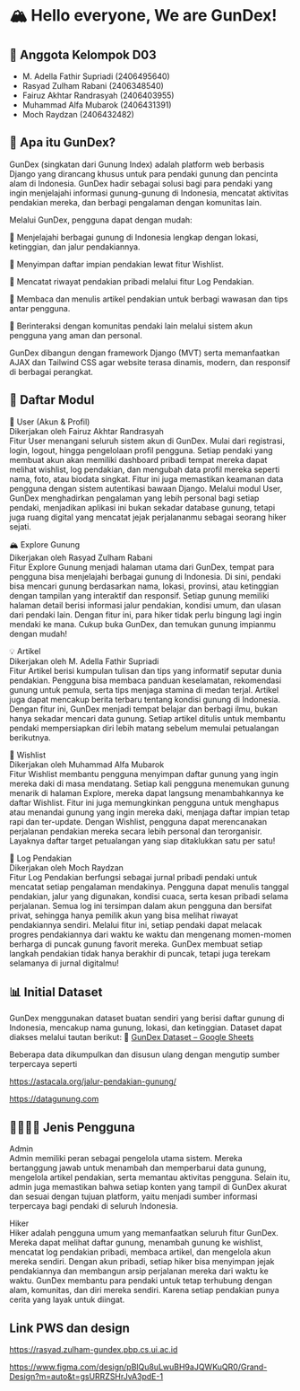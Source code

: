 # 🏔️ Hello everyone, We are GunDex!

## 👥 Anggota Kelompok D03
- M. Adella Fathir Supriadi (2406495640)
- Rasyad Zulham Rabani (2406348540)
- Fairuz Akhtar Randrasyah (2406403955)
- Muhammad Alfa Mubarok (2406431391)
- Moch Raydzan (2406432482)

## 🌋 Apa itu GunDex? 
GunDex (singkatan dari Gunung Index) adalah platform web berbasis Django yang dirancang khusus untuk para pendaki gunung dan pencinta alam di Indonesia.
GunDex hadir sebagai solusi bagi para pendaki yang ingin menjelajahi informasi gunung-gunung di Indonesia, mencatat aktivitas pendakian mereka, dan berbagi pengalaman dengan komunitas lain.

Melalui GunDex, pengguna dapat dengan mudah:

🔎 Menjelajahi berbagai gunung di Indonesia lengkap dengan lokasi, ketinggian, dan jalur pendakiannya.

🎯 Menyimpan daftar impian pendakian lewat fitur Wishlist.

🥾 Mencatat riwayat pendakian pribadi melalui fitur Log Pendakian.

📰 Membaca dan menulis artikel pendakian untuk berbagi wawasan dan tips antar pengguna.

💬 Berinteraksi dengan komunitas pendaki lain melalui sistem akun pengguna yang aman dan personal.

GunDex dibangun dengan framework Django (MVT) serta memanfaatkan AJAX dan Tailwind CSS agar website terasa dinamis, modern, dan responsif di berbagai perangkat.


## 📕 Daftar Modul
👤 User (Akun & Profil)  
Dikerjakan oleh Fairuz Akhtar Randrasyah  
Fitur User menangani seluruh sistem akun di GunDex. Mulai dari registrasi, login, logout, hingga pengelolaan profil pengguna. Setiap pendaki yang membuat akun akan memiliki dashboard pribadi tempat mereka dapat melihat wishlist, log pendakian, dan mengubah data profil mereka seperti nama, foto, atau biodata singkat. Fitur ini juga memastikan keamanan data pengguna dengan sistem autentikasi bawaan Django. Melalui modul User, GunDex menghadirkan pengalaman yang lebih personal bagi setiap pendaki, menjadikan aplikasi ini bukan sekadar database gunung, tetapi juga ruang digital yang mencatat jejak perjalananmu sebagai seorang hiker sejati.

🏔️ Explore Gunung  
Dikerjakan oleh Rasyad Zulham Rabani  
Fitur Explore Gunung menjadi halaman utama dari GunDex, tempat para pengguna bisa menjelajahi berbagai gunung di Indonesia. Di sini, pendaki bisa mencari gunung berdasarkan nama, lokasi, provinsi, atau ketinggian dengan tampilan yang interaktif dan responsif. Setiap gunung memiliki halaman detail berisi informasi jalur pendakian, kondisi umum, dan ulasan dari pendaki lain. Dengan fitur ini, para hiker tidak perlu bingung lagi ingin mendaki ke mana. Cukup buka GunDex, dan temukan gunung impianmu dengan mudah!

💡 Artikel  
Dikerjakan oleh M. Adella Fathir Supriadi   
Fitur Artikel berisi kumpulan tulisan dan tips yang informatif seputar dunia pendakian. Pengguna bisa membaca panduan keselamatan, rekomendasi gunung untuk pemula, serta tips menjaga stamina di medan terjal. Artikel juga dapat mencakup berita terbaru tentang kondisi gunung di Indonesia. Dengan fitur ini, GunDex menjadi tempat belajar dan berbagi ilmu, bukan hanya sekadar mencari data gunung. Setiap artikel ditulis untuk membantu pendaki mempersiapkan diri lebih matang sebelum memulai petualangan berikutnya. 

🎯 Wishlist  
Dikerjakan oleh Muhammad Alfa Mubarok  
Fitur Wishlist membantu pengguna menyimpan daftar gunung yang ingin mereka daki di masa mendatang. Setiap kali pengguna menemukan gunung menarik di halaman Explore, mereka dapat langsung menambahkannya ke daftar Wishlist. Fitur ini juga memungkinkan pengguna untuk menghapus atau menandai gunung yang ingin mereka daki, menjaga daftar impian tetap rapi dan ter-update. Dengan Wishlist, pengguna dapat merencanakan perjalanan pendakian mereka secara lebih personal dan terorganisir. Layaknya daftar target petualangan yang siap ditaklukkan satu per satu!

🥾 Log Pendakian  
Dikerjakan oleh Moch Raydzan  
Fitur Log Pendakian berfungsi sebagai jurnal pribadi pendaki untuk mencatat setiap pengalaman mendakinya. Pengguna dapat menulis tanggal pendakian, jalur yang digunakan, kondisi cuaca, serta kesan pribadi selama perjalanan. Semua log ini tersimpan dalam akun pengguna dan bersifat privat, sehingga hanya pemilik akun yang bisa melihat riwayat pendakiannya sendiri. Melalui fitur ini, setiap pendaki dapat melacak progres pendakiannya dari waktu ke waktu dan mengenang momen-momen berharga di puncak gunung favorit mereka. GunDex membuat setiap langkah pendakian tidak hanya berakhir di puncak, tetapi juga terekam selamanya di jurnal digitalmu!

## 📊 Initial Dataset
GunDex menggunakan dataset buatan sendiri yang berisi daftar gunung di Indonesia, mencakup nama gunung, lokasi, dan ketinggian.
Dataset dapat diakses melalui tautan berikut:
🔗 [GunDex Dataset – Google Sheets](https://docs.google.com/spreadsheets/d/10qIMDxK_dvc9FtDuoi80lleCl2Q33aeeAP5z4ca3opY/edit?gid=0#gid=0)

Beberapa data dikumpulkan dan disusun ulang dengan mengutip sumber terpercaya seperti

https://astacala.org/jalur-pendakian-gunung/

https://datagunung.com

## 🧍‍♂️🧗‍♀️ Jenis Pengguna
Admin  
Admin memiliki peran sebagai pengelola utama sistem. Mereka bertanggung jawab untuk menambah dan memperbarui data gunung, mengelola artikel pendakian, serta memantau aktivitas pengguna. Selain itu, admin juga memastikan bahwa setiap konten yang tampil di GunDex akurat dan sesuai dengan tujuan platform, yaitu menjadi sumber informasi terpercaya bagi pendaki di seluruh Indonesia.  

Hiker  
Hiker adalah pengguna umum yang memanfaatkan seluruh fitur GunDex. Mereka dapat melihat daftar gunung, menambah gunung ke wishlist, mencatat log pendakian pribadi, membaca artikel, dan mengelola akun mereka sendiri. Dengan akun pribadi, setiap hiker bisa menyimpan jejak pendakiannya dan membangun arsip perjalanan mereka dari waktu ke waktu. GunDex membantu para pendaki untuk tetap terhubung dengan alam, komunitas, dan diri mereka sendiri. Karena setiap pendakian punya cerita yang layak untuk diingat.


## Link PWS dan design
https://rasyad.zulham-gundex.pbp.cs.ui.ac.id

https://www.figma.com/design/pBlQu8uLwuBH9aJQWKuQR0/Grand-Design?m=auto&t=gsURRZSHrJvA3pdE-1
